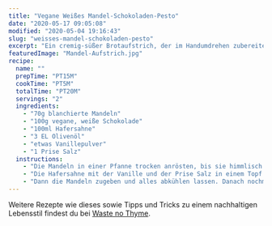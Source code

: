 ```yaml
---
title: "Vegane Weißes Mandel-Schokoladen-Pesto"
date: "2020-05-17 09:05:08"
modified: "2020-05-04 19:16:43"
slug: "weisses-mandel-schokoladen-pesto"
excerpt: "Ein cremig-süßer Brotaufstrich, der im Handumdrehen zubereitet ist? Bittesehr! "
featuredImage: "Mandel-Aufstrich.jpg"
recipe:
  name: ""
  prepTime: "PT15M"
  cookTime: "PT5M"
  totalTime: "PT20M"
  servings: "2"
  ingredients:
    - "70g blanchierte Mandeln"
    - "100g vegane, weiße Schokolade"
    - "100ml Hafersahne"
    - "3 EL Olivenöl"
    - "etwas Vanillepulver"
    - "1 Prise Salz"
  instructions:
    - "Die Mandeln in einer Pfanne trocken anrösten, bis sie himmlisch duften. Danach im Blitzhacker zusammen mit der Schokolade zerkleinern."
    - "Die Hafersahne mit der Vanille und der Prise Salz in einem Topf erhitzen, danach zur Schokolade leeren und gut durchrühren, bis die Schokolade vollständig geschmolzen ist."
    - "Dann die Mandeln zugeben und alles abkühlen lassen. Danach nochmals in einen Mixer geben und zu einer cremigen Masse rühren."
---
```


Weitere Rezepte wie dieses sowie Tipps und Tricks zu einem nachhaltigen Lebensstil findest du bei [Waste no Thyme](https://wastenothyme.com).